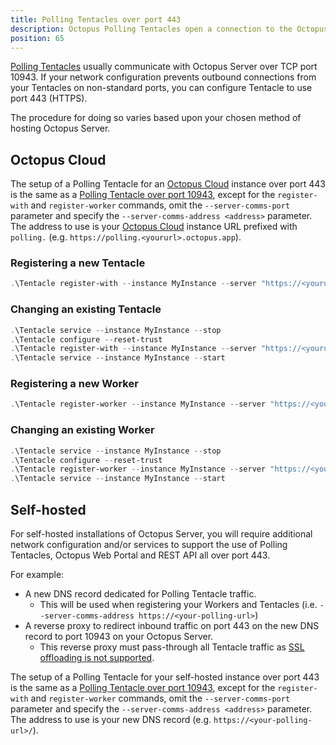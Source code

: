 ```yaml
---
title: Polling Tentacles over port 443
description: Octopus Polling Tentacles open a connection to the Octopus Server over port 443 to ask what to do.
position: 65
---
```


[Polling Tentacles](docs/infrastructure/deployment-targets/windows-targets/tentacle-communication.md#polling-tentacles) usually communicate with Octopus Server over TCP port 10943. If your network configuration prevents outbound connections from your Tentacles on non-standard ports, you can configure Tentacle to use port 443 (HTTPS).

The procedure for doing so varies based upon your chosen method of hosting Octopus Server.

## Octopus Cloud

The setup of a Polling Tentacle for an [Octopus Cloud](/docs/octopus-cloud/index.md) instance over port 443 is the same as a [Polling Tentacle over port 10943](/docs/infrastructure/deployment-targets/windows-targets/tentacle-communication.md#polling-tentacles), except for the `register-with` and `register-worker` commands, omit the `--server-comms-port` parameter and specify the `--server-comms-address <address>` parameter. The address to use is your [Octopus Cloud](/docs/octopus-cloud/index.md) instance URL prefixed with `polling.` (e.g. `https://polling.<yoururl>.octopus.app`).

### Registering a new Tentacle
```powershell
.\Tentacle register-with --instance MyInstance --server "https://<yoururl>.octopus.app" --server-comms-address "https://polling.<yoururl>.octopus.app" --comms-style TentacleActive --apiKey "API-CS0SW5SQJNLUBQCUBPK8LZY3KYO" --environment "Test" --role "Web"
```

### Changing an existing Tentacle

```powershell
.\Tentacle service --instance MyInstance --stop
.\Tentacle configure --reset-trust
.\Tentacle register-with --instance MyInstance --server "https://<yoururl>.octopus.app" --server-comms-address "https://polling.<yoururl>.octopus.app" --comms-style TentacleActive --apiKey "API-CS0SW5SQJNLUBQCUBPK8LZY3KYO" --environment "Test" --role "Web"
.\Tentacle service --instance MyInstance --start
```

### Registering a new Worker
```powershell
.\Tentacle register-worker --instance MyInstance --server "https://<yoururl>.octopus.app" --server-comms-address "https://polling.<yoururl>.octopus.app" --comms-style TentacleActive --apiKey "API-CS0SW5SQJNLUBQCUBPK8LZY3KYO" --workerpool MyWorkerPool
```

### Changing an existing Worker
```powershell
.\Tentacle service --instance MyInstance --stop
.\Tentacle configure --reset-trust
.\Tentacle register-worker --instance MyInstance --server "https://<yoururl>.octopus.app" --server-comms-address "https://polling.<yoururl>.octopus.app" --comms-style TentacleActive --apiKey "API-CS0SW5SQJNLUBQCUBPK8LZY3KYO" --workerpool MyWorkerPool
.\Tentacle service --instance MyInstance --start
```

## Self-hosted

For self-hosted installations of Octopus Server, you will require additional network configuration and/or services to support the use of Polling Tentacles, Octopus Web Portal and REST API all over port 443. 

For example:

- A new DNS record dedicated for Polling Tentacle traffic. 
  - This will be used when registering your Workers and Tentacles (i.e. `--server-comms-address https://<your-polling-url>`) 
- A reverse proxy to redirect inbound traffic on port 443 on the new DNS record to port 10943 on your Octopus Server.
  - This reverse proxy must pass-through all Tentacle traffic as [SSL offloading is not supported](/docs/infrastructure/deployment-targets/windows-targets/tentacle-communication.md#ssl-offloading-is-not-supported).


The setup of a Polling Tentacle for your self-hosted instance over port 443 is the same as a [Polling Tentacle over port 10943](/docs/infrastructure/deployment-targets/windows-targets/tentacle-communication.md#polling-tentacles), except for the `register-with` and `register-worker` commands, omit the `--server-comms-port` parameter and specify the `--server-comms-address <address>` parameter. The address to use is your new DNS record (e.g. `https://<your-polling-url>/`).
